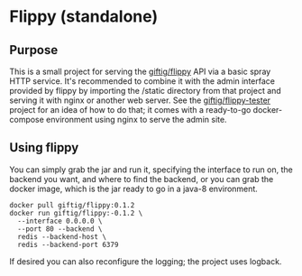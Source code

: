 # Flippy (standalone)

## Purpose

This is a small project for serving the [giftig/flippy](https://www.github.com/giftig/flippy/)
API via a basic spray HTTP service. It's recommended to combine it with the admin interface
provided by flippy by importing the /static directory from that project and serving it with
nginx or another web server. See the
[giftig/flippy-tester](https://www.github.com/giftig/flippy-tester) project for an idea of how
to do that; it comes with a ready-to-go docker-compose environment using nginx to serve the
admin site.

## Using flippy

You can simply grab the jar and run it, specifying the interface to run on, the backend you
want, and where to find the backend, or you can grab the docker image, which is the jar ready
to go in a java-8 environment.

    docker pull giftig/flippy:0.1.2
    docker run giftig/flippy:-0.1.2 \
      --interface 0.0.0.0 \
      --port 80 --backend \
      redis --backend-host \
      redis --backend-port 6379

If desired you can also reconfigure the logging; the project uses logback.
